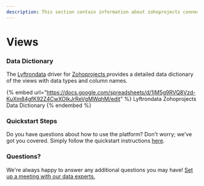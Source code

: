 ```yaml
---
description: This section contain information about zohoprojects connector views information
---
```


# Views

### Data Dictionary

The [Lyftrondata](https://www.lyftrondata.com/) driver for [Zohoprojects](https://www.lyftrondata.com/integration/business-analytics/zoho-projects//)[ ](https://www.lyftrondata.com/integration/zohoprojects/)provides a detailed data dictionary of the views with data types and column names.

{% embed url="https://docs.google.com/spreadsheets/d/1jM5g9RVQ8Vzd-KuXm84gfK92Z4CwXOIkJrReVgMWqhM/edit" %}
Lyftrondata Zohoprojects Data Dictionary
{% endembed %}

### Quickstart Steps

Do you have questions about how to use the platform? Don't worry; we've got you covered. Simply follow the quickstart instructions [here](../README.md).

### Questions? <a href="#questions" id="questions"></a>

We're always happy to answer any additional questions you may have! [Set up a meeting with our data experts.](https://www.lyftrondata.com/book-a-meeting/)


